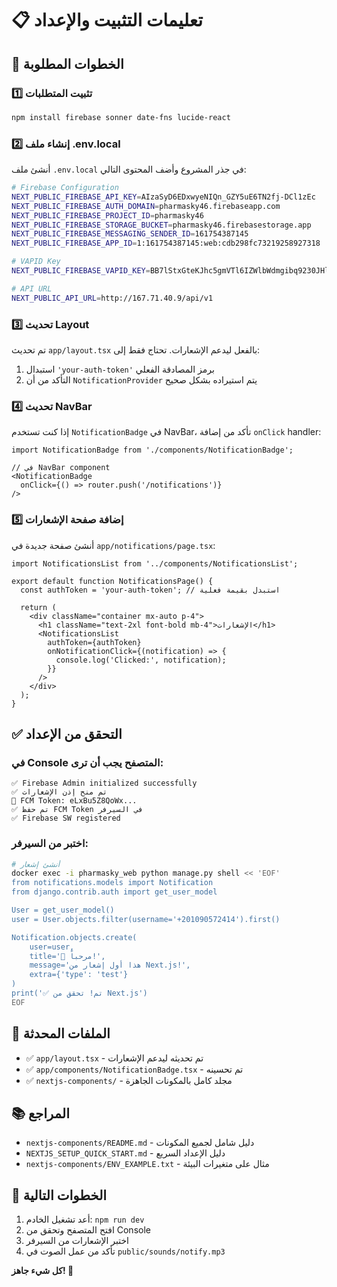# 📋 تعليمات التثبيت والإعداد

## 🚀 الخطوات المطلوبة

### 1️⃣ تثبيت المتطلبات

```bash
npm install firebase sonner date-fns lucide-react
```

### 2️⃣ إنشاء ملف .env.local

أنشئ ملف `.env.local` في جذر المشروع وأضف المحتوى التالي:

```bash
# Firebase Configuration
NEXT_PUBLIC_FIREBASE_API_KEY=AIzaSyD6EDxwyeNIQn_GZY5uE6TN2fj-DCl1zEc
NEXT_PUBLIC_FIREBASE_AUTH_DOMAIN=pharmasky46.firebaseapp.com
NEXT_PUBLIC_FIREBASE_PROJECT_ID=pharmasky46
NEXT_PUBLIC_FIREBASE_STORAGE_BUCKET=pharmasky46.firebasestorage.app
NEXT_PUBLIC_FIREBASE_MESSAGING_SENDER_ID=161754387145
NEXT_PUBLIC_FIREBASE_APP_ID=1:161754387145:web:cdb298fc73219258927318

# VAPID Key
NEXT_PUBLIC_FIREBASE_VAPID_KEY=BB7lStxGteKJhc5gmVTl6IZWlbWdmgibq9230JHlGCpBfcbX-cRf64DOH8xuttVJ7Tp7fAIFBE45OzLGBtwfARs

# API URL
NEXT_PUBLIC_API_URL=http://167.71.40.9/api/v1
```

### 3️⃣ تحديث Layout

تم تحديث `app/layout.tsx` بالفعل ليدعم الإشعارات. تحتاج فقط إلى:

1. استبدال `'your-auth-token'` برمز المصادقة الفعلي
2. التأكد من أن `NotificationProvider` يتم استيراده بشكل صحيح

### 4️⃣ تحديث NavBar

إذا كنت تستخدم `NotificationBadge` في NavBar، تأكد من إضافة `onClick` handler:

```tsx
import NotificationBadge from './components/NotificationBadge';

// في NavBar component
<NotificationBadge 
  onClick={() => router.push('/notifications')}
/>
```

### 5️⃣ إضافة صفحة الإشعارات

أنشئ صفحة جديدة في `app/notifications/page.tsx`:

```tsx
import NotificationsList from '../components/NotificationsList';

export default function NotificationsPage() {
  const authToken = 'your-auth-token'; // استبدل بقيمة فعلية
  
  return (
    <div className="container mx-auto p-4">
      <h1 className="text-2xl font-bold mb-4">الإشعارات</h1>
      <NotificationsList 
        authToken={authToken}
        onNotificationClick={(notification) => {
          console.log('Clicked:', notification);
        }}
      />
    </div>
  );
}
```

## ✅ التحقق من الإعداد

### في Console المتصفح يجب أن ترى:

```
✅ Firebase Admin initialized successfully
✅ تم منح إذن الإشعارات
🔑 FCM Token: eLxBu5Z8QoWx...
✅ تم حفظ FCM Token في السيرفر
✅ Firebase SW registered
```

### اختبر من السيرفر:

```bash
# أنشئ إشعار
docker exec -i pharmasky_web python manage.py shell << 'EOF'
from notifications.models import Notification
from django.contrib.auth import get_user_model

User = get_user_model()
user = User.objects.filter(username='+201090572414').first()

Notification.objects.create(
    user=user,
    title='🎉 مرحباً!',
    message='هذا أول إشعار من Next.js!',
    extra={'type': 'test'}
)
print('✅ تم! تحقق من Next.js')
EOF
```

## 🔧 الملفات المحدثة

- ✅ `app/layout.tsx` - تم تحديثه ليدعم الإشعارات
- ✅ `app/components/NotificationBadge.tsx` - تم تحسينه
- ✅ `nextjs-components/` - مجلد كامل بالمكونات الجاهزة

## 📚 المراجع

- `nextjs-components/README.md` - دليل شامل لجميع المكونات
- `NEXTJS_SETUP_QUICK_START.md` - دليل الإعداد السريع
- `nextjs-components/ENV_EXAMPLE.txt` - مثال على متغيرات البيئة

## 🎯 الخطوات التالية

1. أعد تشغيل الخادم: `npm run dev`
2. افتح المتصفح وتحقق من Console
3. اختبر الإشعارات من السيرفر
4. تأكد من عمل الصوت في `public/sounds/notify.mp3`

**كل شيء جاهز! 🚀**

